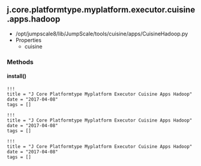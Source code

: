 <!-- toc -->
## j.core.platformtype.myplatform.executor.cuisine.apps.hadoop

- /opt/jumpscale8/lib/JumpScale/tools/cuisine/apps/CuisineHadoop.py
- Properties
    - cuisine

### Methods

#### install() 


```
!!!
title = "J Core Platformtype Myplatform Executor Cuisine Apps Hadoop"
date = "2017-04-08"
tags = []
```

```
!!!
title = "J Core Platformtype Myplatform Executor Cuisine Apps Hadoop"
date = "2017-04-08"
tags = []
```

```
!!!
title = "J Core Platformtype Myplatform Executor Cuisine Apps Hadoop"
date = "2017-04-08"
tags = []
```

